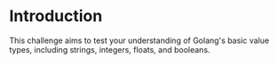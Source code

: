 # Introduction

This challenge aims to test your understanding of Golang's basic value types, including strings, integers, floats, and booleans.
